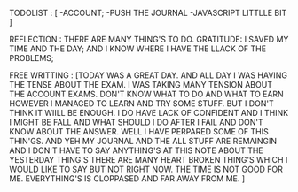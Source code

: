 TODOLIST : [
    -ACCOUNT;
    -PUSH THE JOURNAL
    -JAVASCRIPT LITTLLE BIT 
]

REFLECTION : THERE ARE MANY THING'S TO DO. 
GRATITUDE: I SAVED MY TIME AND THE DAY; AND I KNOW WHERE I HAVE THE LLACK OF THE PROBLEMS;


FREE WRITTING : 
[TODAY WAS A GREAT DAY. AND ALL DAY I WAS HAVING THE TENSE ABOUT THE EXAM. I WAS TAKING MANY TENSION ABOUT THE ACCOUNT EXAMS. 
DON'T KNOW WHAT TO DO AND WHAT TO EARN HOWEVER I MANAGED TO LEARN AND TRY SOME STUFF. BUT I DON'T THINK IT WIILL BE ENOUGH. 
I DO HAVE LACK OF CONFIDENT AND I THINK I MIGHT BE FALL AND  WHAT SHOULD I DO AFTER I FAIL AND DON'T KNOW ABOUT THE ANSWER. 
WELL I HAVE PERPARED SOME OF THIS THIN'GS. AND YEH MY JOURNAL AND THE ALL STUFF ARE REMAINGIN AND I DON'T HAVE TO SAY ANYTHING'S 
AT THIS NOTE ABOUT THE YESTERDAY THING'S THERE ARE MANY HEART BROKEN THING'S WHICH I WOULD LIKE TO SAY BUT NOT RIGHT NOW. 
THE TIME IS NOT GOOD FOR ME. EVERYTHING'S IS CLOPPASED AND FAR AWAY FROM ME. ]
